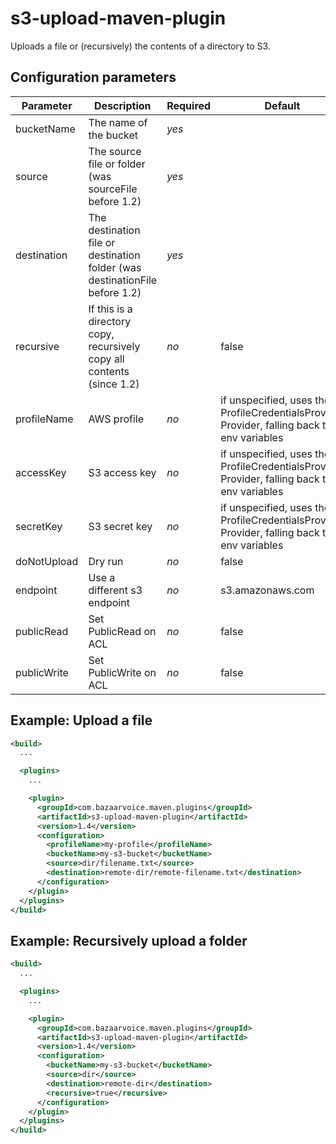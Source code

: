 s3-upload-maven-plugin
======================
Uploads a file or (recursively) the contents of a directory to S3.

Configuration parameters
------------------------

| Parameter   | Description                                                                 | Required | Default                                                                                     |
|-------------|-----------------------------------------------------------------------------|----------|---------------------------------------------------------------------------------------------|
| bucketName  | The name of the bucket                                                      |*yes*|                                                                                             |
| source      | The source file or folder (was sourceFile before 1.2)                       |*yes*|                                                                                             |
| destination | The destination file or destination folder (was destinationFile before 1.2) | *yes*|                                                                                             |
| recursive   | If this is a directory copy, recursively copy all contents (since 1.2)      | *no* | false                                                                                       |
| profileName | AWS profile                                                                 | *no* | if unspecified, uses the ProfileCredentialsProvider Provider, falling back to env variables |
| accessKey   | S3 access key                                                               | *no* | if unspecified, uses the ProfileCredentialsProvider Provider, falling back to env variables |
| secretKey   | S3 secret key                                                               | *no* | if unspecified, uses the ProfileCredentialsProvider Provider, falling back to env variables |
| doNotUpload | Dry run                                                                     | *no* | false                                                                                       |
| endpoint    | Use a different s3 endpoint                                                 | *no* | s3.amazonaws.com                                                                            |
| publicRead  | Set PublicRead on ACL                                                       | *no* | false                                                                                       |
| publicWrite | Set PublicWrite on ACL                                                      | *no* | false                                                                                       |

Example: Upload a file
----------------------
```xml
<build>
  ...

  <plugins>
    ...

    <plugin>
      <groupId>com.bazaarvoice.maven.plugins</groupId>
      <artifactId>s3-upload-maven-plugin</artifactId>
      <version>1.4</version>
      <configuration>
        <profileName>my-profile</profileName>
        <bucketName>my-s3-bucket</bucketName>
        <source>dir/filename.txt</source>
        <destination>remote-dir/remote-filename.txt</destination>
      </configuration>
    </plugin>
  </plugins>
</build>
```

Example: Recursively upload a folder
------------------------------------
```xml
<build>
  ...

  <plugins>
    ...

    <plugin>
      <groupId>com.bazaarvoice.maven.plugins</groupId>
      <artifactId>s3-upload-maven-plugin</artifactId>
      <version>1.4</version>
      <configuration>
        <bucketName>my-s3-bucket</bucketName>
        <source>dir</source>
        <destination>remote-dir</destination>
        <recursive>true</recursive>
      </configuration>
    </plugin>
  </plugins>
</build>
```

